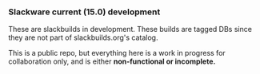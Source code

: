 ### Slackware current (15.0) development

These are slackbuilds in development. These builds are tagged DBs since they are not part of slackbuilds.org's catalog.

This is a public repo, but everything here is a work in progress for collaboration only, and is either __non-functional or incomplete.__
